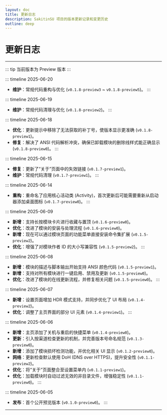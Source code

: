 ```yaml
---
layout: doc
title: 更新日志
description: SakitinSU 项目的版本更新记录和变更历史
outline: deep
---
```


# 更新日志

---

::: tip
当前版本为 Preview 版本
:::

::: timeline 2025-06-20
* **维护**：常规代码重构与优化 (`v0.1.8-preview3` ~ `v0.1.8-preview5`)。
:::

::: timeline 2025-06-19
* **维护**：常规代码清理与优化 (`v0.1.8-preview2`)。
:::

::: timeline 2025-06-18
* **优化**：更新提示中移除了无法获取的补丁号，使版本显示更准确 (`v0.1.8-preview1`)。
* **修复**：解决了 ANSI 代码解析冲突，确保已卸载模块的删除线样式能正确显示 (`v0.1.8-preview0`)。
:::

::: timeline 2025-06-15
* **修复**：更新了“关于”页面中的失效链接 (`v0.1.7-preview1`)。
* **维护**：常规代码清理 (`v0.1.7-preview1`)。
:::

::: timeline 2025-06-14
* **重构**：重命名了应用核心活动类 (Activity)，首次更新后可能需要重新从启动器添加桌面图标 (`v0.1.7-preview0`)。
:::

::: timeline 2025-06-09
* **新增**：支持长按模块卡片进行收藏与置顶 (`v0.1.6-preview0`)。
* **优化**：改进了模块的安装与处理流程 (`v0.1.6-preview0`)。
* **新增**：现在可以通过模块页面的功能菜单直接安装命令集扩展 (`v0.1.5-preview2`)。
* **优化**：增强了对模块作者 ID 的大小写兼容性 (`v0.1.5-preview2`)。
:::

::: timeline 2025-06-08
* **新增**：模块的描述与脚本输出开始支持 ANSI 颜色代码 (`v0.1.5-preview1`)。
* **新增**：支持对所有模块进行一键启用、禁用及更新 (`v0.1.5-preview0`)。
* **优化**：改进了模块的在线更新流程，并修复相关问题 (`v0.1.5-preview0`)。
:::

::: timeline 2025-06-07
* **新增**：设置页面增加 HDR 模式支持，并同步优化了 UI 布局 (`v0.1.4-preview2`)。
* **优化**：调整了主页界面的部分 UI 元素 (`v0.1.4-preview1`)。
:::

::: timeline 2025-06-06
* **新增**：主页添加了关机与重启的快捷菜单 (`v0.1.4-preview0`)。
* **更新**：引入按渠道检查更新的机制，并完善版本号命名规范 (`v0.1.3-preview0`)。
* **新增**：添加了模块损坏检测功能，并优化相关 UI 显示 (`v0.1.2-preview0`)。
* **网络**：更新检查默认使用 DoH (DNS over HTTPS)，提升安全性 (`v0.1.1-preview2`)。
* **优化**：将“关于”页面整合至设置菜单内 (`v0.1.1-preview1`)。
* **优化**：加载模块时自动过滤无效的非目录文件，增强稳定性 (`v0.1.1-preview0`)。
:::

::: timeline 2025-06-05
* **发布**：首个公开预览版本 (`v0.1.0-preview0`)。
:::

-----